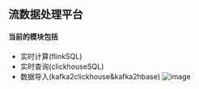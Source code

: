 ## 流数据处理平台

#### 当前的模块包括
- 实时计算(flinkSQL)
- 实时查询(clickhouseSQL)
- 数据导入(kafka2clickhouse&kafka2hbase)
![image](xx)
